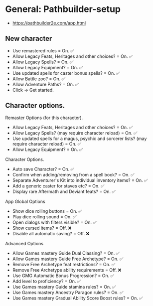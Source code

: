 # General: Pathbuilder-setup

- https://pathbuilder2e.com/app.html

## New character

- Use remastered rules = On. ✅
- Allow Legacy Feats, Heritages and other choices? = On. ✅
- Allow Legacy Spells? = On. ✅
- Allow Legacy Equipment? = On. ✅
- Use updated spells for caster bonus spells? = On. ✅
- Allow Battle zoo? = On. ✅
- Allow Adventure Paths? = On. ✅
- Click -> Get started.

## Character options.

Remaster Options (for this character).
- Allow Legacy Feats, Heritages and other choices? = On. ✅
- Allow Legacy Spells? (may require character reload) = On. ✅
- Use updated spells for a magus, psychic and sorcerer lists? (may require character reload) = On. ✅
- Allow Legacy Equipment? = On. ✅

Character Options.
- Auto save Character? = On. ✅
- Confirm when adding/removing from a spell book? = On. ✅
- Separate Adventurer's Kit into individual inventory items? = On. ✅
- Add a generic caster for staves etc? = On. ✅
- Display rare Aftermath and Deviant feats? = On. ✅

App Global Options
- Show dice rolling buttons = On. ✅
- Play dice rolling sound = On. ✅
- Open dialogs with filters visible? = On. ✅
- Show cursed items? = Off. ❌
- Disable all automatic saving? = Off. ❌

Advanced Options
- Allow Games mastery Guide Dual Classing? = On. ✅
- Allow Games mastery Guide Free Archetype? = On. ✅
- Remove Free Archetype feat restrictions? = On. ✅
- Remove Free Archetype ability requirements = Off. ❌
- Use GMG Automatic Bonus Progression? = On. ✅
- Add level to proficiency? = On. ✅
- Use Games mastery Guide stamina rules? = On. ✅
- Use Games mastery Ancestry Paragon rules? = On. ✅
- Use Games mastery Gradual Ability Score Boost rules? = On. ✅
